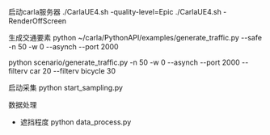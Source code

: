 启动carla服务器
./CarlaUE4.sh -quality-level=Epic
./CarlaUE4.sh -RenderOffScreen

生成交通要素
python ~/carla/PythonAPI/examples/generate_traffic.py --safe -n 50 -w 0 --asynch --port 2000

python scenario/generate_traffic.py -n 50 -w 0 --asynch --port 2000 --filterv car 20 --filterv bicycle 30

启动采集
python start_sampling.py

数据处理
- 遮挡程度 python data_process.py
